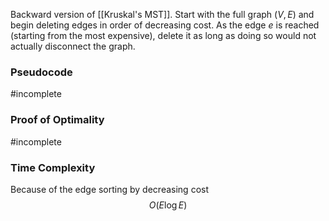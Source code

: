 Backward version of [[Kruskal's MST]].
Start with the full graph $(V, E)$ and begin deleting edges in order of decreasing cost. As the edge $e$ is reached (starting from the most expensive), delete it as long as doing so would not actually disconnect the graph.
### Pseudocode
#incomplete 
### Proof of Optimality
#incomplete 
### Time Complexity
Because of the edge sorting by decreasing cost $$O(E \log{E})$$